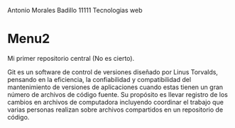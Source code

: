 Antonio Morales Badillo
11111
Tecnologias web

# Menu2
Mi primer repositorio central (No es cierto).


Git es un software de control de versiones diseñado por Linus Torvalds,
pensando en la eficiencia, la confiabilidad y compatibilidad del mantenimiento 
de versiones de aplicaciones cuando estas tienen un gran número de archivos de 
código fuente. Su propósito es llevar registro de los cambios en archivos de 
computadora incluyendo coordinar el trabajo que varias personas realizan sobre 
archivos compartidos en un repositorio de código.




